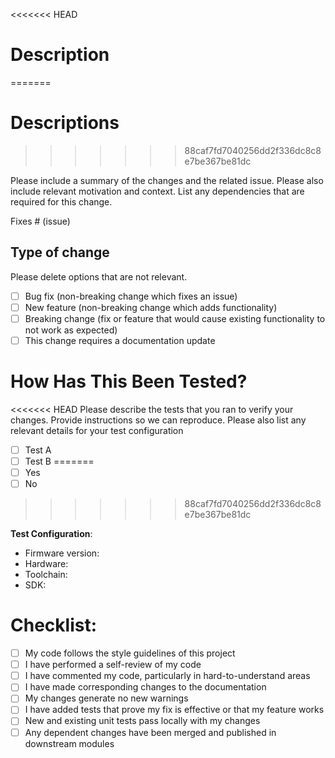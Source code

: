 <<<<<<< HEAD
# Description
=======
# Descriptions
>>>>>>> 88caf7fd7040256dd2f336dc8c8e7be367be81dc

Please include a summary of the changes and the related issue. Please also include relevant motivation and context. List any dependencies that are required for this change.

Fixes # (issue)

## Type of change

Please delete options that are not relevant.

- [ ] Bug fix (non-breaking change which fixes an issue)
- [ ] New feature (non-breaking change which adds functionality)
- [ ] Breaking change (fix or feature that would cause existing functionality to not work as expected)
- [ ] This change requires a documentation update

# How Has This Been Tested?

<<<<<<< HEAD
Please describe the tests that you ran to verify your changes. Provide instructions so we can reproduce. Please also list any relevant details for your test configuration

- [ ] Test A
- [ ] Test B
=======
- [ ] Yes
- [ ] No
>>>>>>> 88caf7fd7040256dd2f336dc8c8e7be367be81dc

**Test Configuration**:
* Firmware version:
* Hardware:
* Toolchain:
* SDK:

# Checklist:

- [ ] My code follows the style guidelines of this project
- [ ] I have performed a self-review of my code
- [ ] I have commented my code, particularly in hard-to-understand areas
- [ ] I have made corresponding changes to the documentation
- [ ] My changes generate no new warnings
- [ ] I have added tests that prove my fix is effective or that my feature works
- [ ] New and existing unit tests pass locally with my changes
- [ ] Any dependent changes have been merged and published in downstream modules
